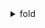 <details>
    <summary>fold</summary>

## How to fold part of content

````md
<details>
<summary>Click me </summary>

### Heading
1. Foo
2. Bar
    * Baz
    * Qux

### Some Code
``js   

function logSomething(something) {       
    console.log('Something', something);   
}
``
    </details>
````

## Example

<details>
    <summary>Click me</summary>

### Heading

1. Foo
2. Bar
   * Baz
   * Qux

### Some Code

```js
function logSomething(something) {
    console.log('Something', something);
}
```

</details>

## You can use this in vscode by configuring your markdown.json like this below:

```json

{

  "markdown snippet": {
    "prefix": "foldable", //key word to activate this snippet
    "body": [
      "<details>",
      "    <summary>$1</summary>",
      "",
      "$2",
      "</details>",
      ""
    ],
    "description": "foldable content"
  }
}
```

## Rules

1. Have an **empty line** after the `</summary>` tag or markdown/code blocks will not render.
2. Have an **empty line** after each `</details>` tag if you have multiple collapsible sections.

[citation](https://gist.github.com/pierrejoubert73/902cc94d79424356a8d20be2b382e1ab)

</details>

